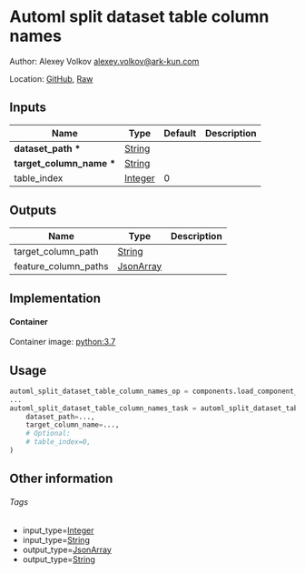 <!-- BEGIN_GENERATED_CONTENT -->
# Automl split dataset table column names

Author: Alexey Volkov <alexey.volkov@ark-kun.com>

Location: [GitHub](https://github.com/Ark-kun/pipeline_components/blob/master/components/gcp/automl/split_dataset_table_column_names/component.yaml), [Raw](https://raw.githubusercontent.com/Ark-kun/pipeline_components/master/components/gcp/automl/split_dataset_table_column_names/component.yaml)

## Inputs

|Name|Type|Default|Description|
|-|-|-|-|
|**dataset_path** **\***|[String]|||
|**target_column_name** **\***|[String]|||
|table_index|[Integer]|0||

## Outputs

|Name|Type|Description|
|-|-|-|
|target_column_path|[String]||
|feature_column_paths|[JsonArray]||

## Implementation

#### Container

Container image: [python:3.7](https://hub.docker.com/r/_/python)

## Usage

```python
automl_split_dataset_table_column_names_op = components.load_component_from_url("https://raw.githubusercontent.com/Ark-kun/pipeline_components/master/components/gcp/automl/split_dataset_table_column_names/component.yaml")
...
automl_split_dataset_table_column_names_task = automl_split_dataset_table_column_names_op(
    dataset_path=...,
    target_column_name=...,
    # Optional:
    # table_index=0,
)
```

## Other information

###### Tags

* input_type=[Integer]
* input_type=[String]
* output_type=[JsonArray]
* output_type=[String]

[Integer]: https://github.com/Ark-kun/pipeline_components/tree/master/types/Integer
[JsonArray]: https://github.com/Ark-kun/pipeline_components/tree/master/types/JsonArray
[String]: https://github.com/Ark-kun/pipeline_components/tree/master/types/String
<!-- END_GENERATED_CONTENT -->
